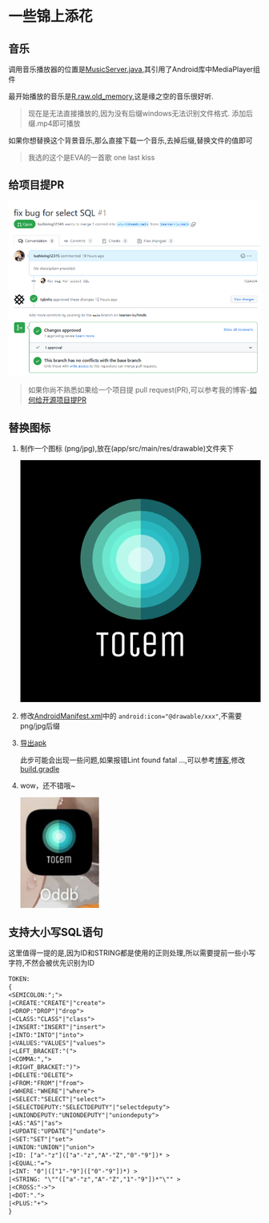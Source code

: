 # 一些锦上添花

## 音乐

调用音乐播放器的位置是[MusicServer.java](app/src/main/java/drz/oddb/MusicServer.java),其引用了Android库中MediaPlayer组件

最开始播放的音乐是[R.raw.old_memory](app/src/main/res/raw/old_memory),这是缘之空的音乐很好听.

> 现在是无法直接播放的,因为没有后缀windows无法识别文件格式. 添加后缀.mp4即可播放

如果你想替换这个背景音乐,那么直接下载一个音乐,去掉后缀,替换文件的值即可

> 我选的这个是EVA的一首歌 one last kiss

## 给项目提PR

![20220504011138](https://raw.githubusercontent.com/learner-lu/picbed/master/20220504011138.png)

> 如果你尚不熟悉如果给一个项目提 pull request(PR),可以参考我的博客-[如何给开源项目提PR](https://luzhixing12345.github.io/2022/05/04/git/%E5%A6%82%E4%BD%95%E7%BB%99%E5%BC%80%E6%BA%90%E9%A1%B9%E7%9B%AE%E6%8F%90PR/)

## 替换图标

1. 制作一个图标 (png/jpg),放在(app/src/main/res/drawable)文件夹下

   ![20220504011739](https://raw.githubusercontent.com/learner-lu/picbed/master/20220504011739.png)

2. 修改[AndroidManifest.xml](app/src/main/AndroidManifest.xml)中的 `android:icon="@drawable/xxx"`,不需要png/jpg后缀
3. [导出apk](https://blog.csdn.net/m0_46267375/article/details/110448855)

   此步可能会出现一些问题,如果报错Lint found fatal ...,可以参考[博客](https://blog.csdn.net/zhanglei892721/article/details/104918007),修改[build.gradle](app/build.gradle)

4. wow，还不错哦~

   ![desktop](https://raw.githubusercontent.com/learner-lu/picbed/master/desktop.jpg)

## 支持大小写SQL语句

这里值得一提的是,因为ID和STRING都是使用的正则处理,所以需要提前一些小写字符,不然会被优先识别为ID

```javacc
TOKEN:
{
<SEMICOLON:";">
|<CREATE:"CREATE"|"create">
|<DROP:"DROP"|"drop">
|<CLASS:"CLASS"|"class">
|<INSERT:"INSERT"|"insert">
|<INTO:"INTO"|"into">
|<VALUES:"VALUES"|"values">
|<LEFT_BRACKET:"(">
|<COMMA:",">
|<RIGHT_BRACKET:")">
|<DELETE:"DELETE">
|<FROM:"FROM"|"from">
|<WHERE:"WHERE"|"where">
|<SELECT:"SELECT"|"select">
|<SELECTDEPUTY:"SELECTDEPUTY"|"selectdeputy">
|<UNIONDEPUTY:"UNIONDEPUTY"|"uniondeputy">
|<AS:"AS"|"as">
|<UPDATE:"UPDATE"|"undate">
|<SET:"SET"|"set">
|<UNION:"UNION"|"union">
|<ID: ["a"-"z"](["a"-"z","A"-"Z","0"-"9"])* >
|<EQUAL:"=">
|<INT: "0"|(["1"-"9"](["0"-"9"])*) >
|<STRING: "\""(["a"-"z","A"-"Z","1"-"9"])*"\"" >
|<CROSS:"->">
|<DOT:".">
|<PLUS:"+">
}
```
